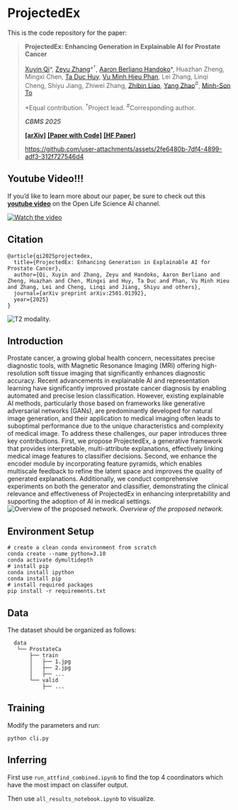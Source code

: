 # ProjectedEx
This is the code repository for the paper:
> **ProjectedEx: Enhancing Generation in Explainable AI for Prostate Cancer**
> 
> [Xuyin Qi](https://www.linkedin.com/in/xuyin-q-29672524a/)\*, [Zeyu Zhang](https://steve-zeyu-zhang.github.io/)\*<sup>†</sup>, [Aaron Berliano Handoko](https://www.linkedin.com/in/aaron-berliano-handoko-235406187/)\*, Huazhan Zheng, Mingxi Chen, [Ta Duc Huy](https://scholar.google.com/citations?user=9vRcgJwAAAAJ&hl=en), [Vu Minh Hieu Phan](https://researchers.adelaide.edu.au/profile/vuminhhieu.phan), Lei Zhang, Linqi Cheng, Shiyu Jiang, Zhiwei Zhang, [Zhibin Liao](https://scholar.google.com/citations?user=HvWTE0IAAAAJ&hl=zh-CN), [Yang Zhao](https://yangyangkiki.github.io/)<sup>#</sup>, [Minh-Son To](https://scholar.google.com/citations?user=NIc4qPsAAAAJ&hl=en)
>
> \*Equal contribution. <sup>†</sup>Project lead. <sup>#</sup>Corresponding author.
>
> <em><b>CBMS 2025</b></em>
> 
> [**[arXiv]**](https://arxiv.org/abs/2501.01392) [**[Paper with Code]**](https://paperswithcode.com/paper/projectedex-enhancing-generation-in) **[[HF Paper]](https://huggingface.co/papers/2501.01392)**
> 
> 
> https://github.com/user-attachments/assets/2fe6480b-7df4-4899-adf3-312f727546d4




## Youtube Video!!!

If you’d like to learn more about our paper, be sure to check out this [**youtube video**](https://youtu.be/DamQWnxMM3E) on the Open Life Science AI channel.

[![Watch the video](https://img.youtube.com/vi/DamQWnxMM3E/maxresdefault.jpg)](https://youtu.be/DamQWnxMM3E)



## Citation

```
@article{qi2025projectedex,
  title={ProjectedEx: Enhancing Generation in Explainable AI for Prostate Cancer},
  author={Qi, Xuyin and Zhang, Zeyu and Handoko, Aaron Berliano and Zheng, Huazhan and Chen, Mingxi and Huy, Ta Duc and Phan, Vu Minh Hieu and Zhang, Lei and Cheng, Linqi and Jiang, Shiyu and others},
  journal={arXiv preprint arXiv:2501.01392},
  year={2025}
}
```

![T2 modality.](https://github.com/Richardqiyi/ProjectedEx/blob/main/t2_combined.png)
## Introduction
Prostate cancer, a growing global health concern,
necessitates precise diagnostic tools, with Magnetic Resonance
Imaging (MRI) offering high-resolution soft tissue imaging that
significantly enhances diagnostic accuracy. Recent advancements
in explainable AI and representation learning have significantly
improved prostate cancer diagnosis by enabling automated and
precise lesion classification. However, existing explainable AI
methods, particularly those based on frameworks like generative
adversarial networks (GANs), are predominantly developed for
natural image generation, and their application to medical
imaging often leads to suboptimal performance due to the unique
characteristics and complexity of medical image. To address
these challenges, our paper introduces three key contributions.
First, we propose ProjectedEx, a generative framework that
provides interpretable, multi-attribute explanations, effectively
linking medical image features to classifier decisions. Second, we
enhance the encoder module by incorporating feature pyramids,
which enables multiscale feedback to refine the latent space and
improves the quality of generated explanations. Additionally, we
conduct comprehensive experiments on both the generator and
classifier, demonstrating the clinical relevance and effectiveness
of ProjectedEx in enhancing interpretability and supporting the
adoption of AI in medical settings.
![Overview of the proposed network.](https://github.com/Richardqiyi/ProjectedEx/blob/main/architecture.png)
*Overview of the proposed network.*

## Environment Setup
```
# create a clean conda environment from scratch
conda create --name python=3.10
conda activate dymultidepth
# install pip
conda install ipython
conda install pip
# install required packages
pip install -r requirements.txt
```
## Data
The dataset should be organized as follows:
```
  data
   └── ProstateCa
       ├── train
       │   ├── 1.jpg
       │   ├── 2.jpg
       │   ├── ...
       └── valid
           ├── ...
```
## Training
Modify the parameters and run:
```
python cli.py
```
## Inferring
First use `run_attfind_combined.ipynb` to find the top 4 coordinators which have the most impact on classifer output.

Then use `all_results_notebook.ipynb` to visualize.

 

  


